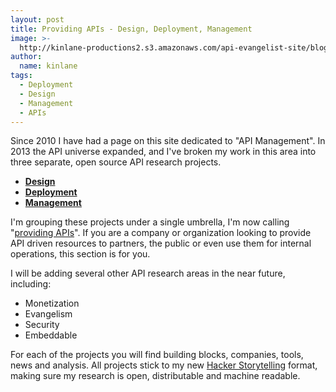 ```yaml
---
layout: post
title: Providing APIs - Design, Deployment, Management
image: >-
  http://kinlane-productions2.s3.amazonaws.com/api-evangelist-site/blog/bw-puzzle-3.png
author:
  name: kinlane
tags:
  - Deployment
  - Design
  - Management
  - APIs
---
```

Since 2010 I have had a page on this site dedicated to "API Management". In 2013 the API universe expanded, and I've broken my work in this area into three separate, open source API research projects.

*   [**Design**](http://design.apievangelist.com)
*   [**Deployment**](http://deployment.apievangelist.com)
*   [**Management**](http://management.apievangelist.com)

I'm grouping these projects under a single umbrella, I'm now calling "[providing APIs](http://apievangelist.com/provide/ "providing APIs")". If you are a company or organization looking to provide API driven resources to partners, the public or even use them for internal operations, this section is for you.

I will be adding several other API research areas in the near future, including:

*   Monetization
*   Evangelism
*   Security
*   Embeddable

For each of the projects you will find building blocks, companies, tools, news and analysis. All projects stick to my new [Hacker Storytelling](http://hackerstorytelling.com "Hacker Storytelling") format, making sure my research is open, distributable and machine readable.